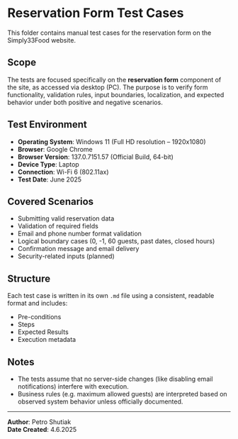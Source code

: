 # Reservation Form Test Cases

This folder contains manual test cases for the reservation form on the Simply33Food website.

## Scope

The tests are focused specifically on the **reservation form** component of the site, as accessed via desktop (PC). The purpose is to verify form functionality, validation rules, input boundaries, localization, and expected behavior under both positive and negative scenarios.

## Test Environment

- **Operating System**: Windows 11 (Full HD resolution – 1920x1080)  
- **Browser**: Google Chrome  
- **Browser Version**: 137.0.7151.57 (Official Build, 64-bit)  
- **Device Type**: Laptop  
- **Connection**: Wi-Fi 6 (802.11ax)
- **Test Date**: June 2025  

## Covered Scenarios

- Submitting valid reservation data  
- Validation of required fields  
- Email and phone number format validation  
- Logical boundary cases (0, -1, 60 guests, past dates, closed hours)  
- Confirmation message and email delivery  
- Security-related inputs (planned)  

## Structure

Each test case is written in its own `.md` file using a consistent, readable format and includes:
- Pre-conditions  
- Steps  
- Expected Results  
- Execution metadata  

## Notes

- The tests assume that no server-side changes (like disabling email notifications) interfere with execution.
- Business rules (e.g. maximum allowed guests) are interpreted based on observed system behavior unless officially documented.

---

**Author**: Petro Shutiak  
**Date Created**: 4.6.2025  
